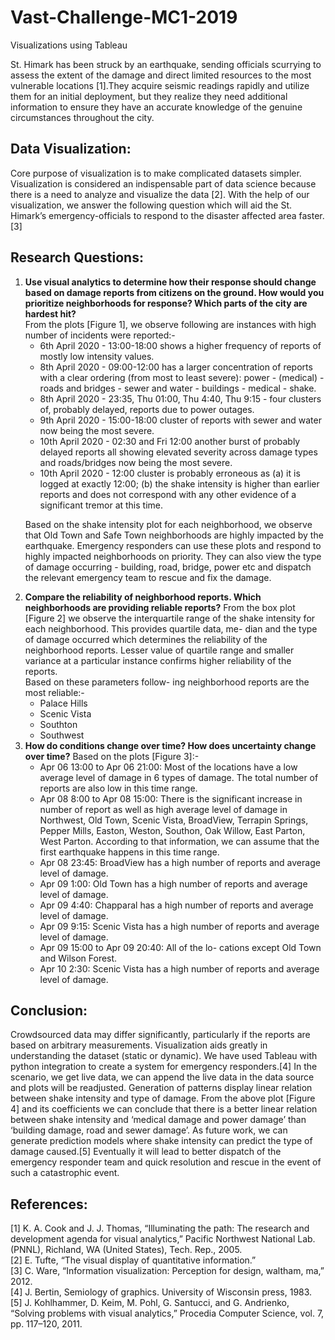 # Vast-Challenge-MC1-2019
Visualizations using Tableau

<p>St. Himark has been struck by an earthquake, sending officials scurrying to assess the extent of the damage and direct limited resources to the most vulnerable locations [1].They acquire seismic readings rapidly and utilize them for an initial deployment, but they realize they need additional information to ensure they have an accurate knowledge of the genuine circumstances throughout the city.</p>

<h2>Data Visualization:</h2>
<p>Core purpose of visualization is to make complicated datasets simpler. Visualization is considered an indispensable part of data science because there is a need to analyze and visualize the data [2]. With the help of our visualization, we answer the following question which will aid the St. Himark’s emergency-officials to respond to the disaster affected area faster.[3]</p>

<h2>Research Questions:</h2>
<ol>
  <li><b>Use visual analytics to determine how their response should change based on damage reports from citizens on the ground. How would you prioritize neighborhoods for response? Which parts of the city are hardest hit?</b><br>
From the plots [Figure 1], we observe following are instances with high number of incidents were reported:-<br>
<ul>
<li>6th April 2020 - 13:00-18:00 shows a higher frequency of reports of mostly low intensity values.</li>
<li>8th April 2020 - 09:00-12:00 has a larger concentration of reports with a clear ordering (from most to least severe): power - (medical) - roads and bridges - sewer and water - buildings - medical - shake.</li>
<li>8th April 2020 - 23:35, Thu 01:00, Thu 4:40, Thu 9:15 - four clusters of, probably delayed, reports due to power outages.</li>
<li>9th April 2020 - 15:00-18:00 cluster of reports with sewer and water now being the most severe.</li>
<li>10th April 2020 - 02:30 and Fri 12:00 another burst of probably delayed reports all showing elevated severity across damage types and roads/bridges now being the most severe.</li>
<li>10th April 2020 - 12:00 cluster is probably erroneous as (a) it is logged at exactly 12:00; (b) the shake intensity is higher than earlier reports and does not correspond with any other evidence of a significant tremor at this time.</li></ul>
    <p>Based on the shake intensity plot for each neighborhood, we observe that Old Town and Safe Town neighborhoods are highly impacted by the earthquake. Emergency responders can use these plots and respond to highly impacted neighborhoods on priority. They can also view the type of damage occurring - building, road, bridge, power etc and dispatch the relevant emergency team to rescue and fix the damage.</p>
</li>
<li><b>Compare the reliability of neighborhood reports. Which neighborhoods are providing reliable reports?</b>
From the box plot [Figure 2] we observe the interquartile range of the shake intensity for each neighborhood. This provides quartile data, me- dian and the type of damage occurred which determines the reliability of the neighborhood reports. Lesser value of quartile range and smaller variance at a particular instance confirms higher reliability of the reports.<br> Based on these parameters follow- ing neighborhood reports are the most reliable:-<br>
<ul>
<li>Palace Hills</li>
<li>Scenic Vista</li>
<li>Southton</li>
<li>Southwest</li></ul>
</li>
<li><b>How do conditions change over time? How does uncertainty change over time?</b>
Based on the plots [Figure 3]:-<br>
<ul>
<li>Apr 06 13:00 to Apr 06 21:00: Most of the locations have a low average level of damage in 6 types of damage. The total number of reports are also low in this time range.</li>
<li>Apr 08 8:00 to Apr 08 15:00: There is the significant increase in number of report as well as high average level of damage in Northwest, Old Town, Scenic Vista, BroadView, Terrapin Springs, Pepper Mills, Easton, Weston, Southon, Oak Willow, East Parton, West Parton. According to that information, we can assume that the first earthquake happens in this time range.</li>
<li>Apr 08 23:45: BroadView has a high number of reports and average level of damage.</li>
<li>Apr 09 1:00: Old Town has a high number of reports and average level of damage.</li>
<li>Apr 09 4:40: Chapparal has a high number of reports and average level of damage.</li>
<li>Apr 09 9:15: Scenic Vista has a high number of reports and average level of damage.</li>
<li>Apr 09 15:00 to Apr 09 20:40: All of the lo- cations except Old Town and Wilson Forest.</li>
<li>Apr 10 2:30: Scenic Vista has a high number of reports and average level of damage.</li>
</ul>
</li>      
</ol>

<h2>Conclusion:</h2>
<p>Crowdsourced data may differ significantly, particularly if the reports are based on arbitrary measurements. Visualization aids greatly in understanding the dataset (static or dynamic). We have used Tableau with python integration to create a system for emergency responders.[4] In the scenario, we get live data, we can append the live data in the data source and plots will be readjusted. Generation of patterns display linear relation between shake intensity and type of damage. From the above plot [Figure 4] and its coefficients we can conclude that there is a better linear relation between shake intensity and ‘medical damage and power damage’ than ‘building damage, road and sewer damage’. As future work, we can generate prediction models where shake intensity can predict the type of damage caused.[5] Eventually it will lead to better dispatch of the emergency responder team and quick resolution and rescue in the event of such a catastrophic event.</p>

<h2>References:</h2>
[1] K. A. Cook and J. J. Thomas, “Illuminating the path: The research and development agenda for visual analytics,” Pacific Northwest National Lab.(PNNL), Richland, WA (United States), Tech. Rep., 2005.<br>
[2] E. Tufte, “The visual display of quantitative information.”<br>
[3] C. Ware, “Information visualization: Perception for design, waltham, ma,” 2012.<br>
[4] J. Bertin, Semiology of graphics. University of Wisconsin press, 1983.<br>
[5] J. Kohlhammer, D. Keim, M. Pohl, G. Santucci, and G. Andrienko, “Solving problems with visual analytics,” Procedia Computer Science, vol. 7, pp. 117–120, 2011.<br>
